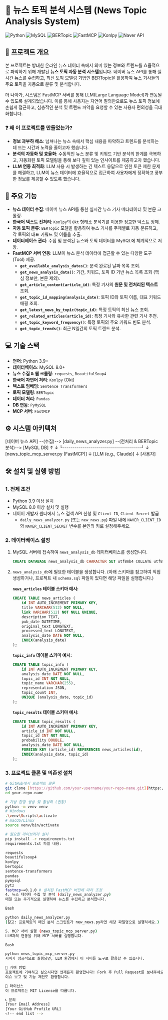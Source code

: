 # 📰 뉴스 토픽 분석 시스템 (News Topic Analysis System)

![Python](https://img.shields.io/badge/Python-3.9+-blue.svg?style=flat-square&logo=python)
![MySQL](https://img.shields.io/badge/MySQL-8.0+-blue.svg?style=flat-square&logo=mysql)
![BERTopic](https://img.shields.io/badge/BERTopic-v0.16.0-orange.svg?style=flat-square&logo=jupyter)
![FastMCP](https://img.io/badge/FastMCP-v0.1.0-green.svg?style=flat-square)
![Konlpy](https://img.shields.io/badge/Konlpy-v0.6.0-red.svg?style=flat-square)
![Naver API](https://img.shields.io/badge/Naver%20API-News-brightgreen.svg?style=flat-square)

## 🚀 프로젝트 개요

본 프로젝트는 방대한 온라인 뉴스 데이터 속에서 의미 있는 정보와 트렌드를 효율적으로 파악하기 위해 개발된 **뉴스 토픽 자동 분석 시스템**입니다. 네이버 뉴스 API를 통해 실시간 뉴스를 수집하고, 최신 토픽 모델링 기법인 BERTopic을 활용하여 뉴스 기사들의 주요 토픽을 자동으로 분류 및 분석합니다.

더 나아가, 시스템은 FastMCP 서버를 통해 LLM(Large Language Model)과 연동될 수 있도록 설계되었습니다. 이를 통해 사용자는 자연어 질의만으로도 뉴스 토픽 정보에 손쉽게 접근하고, 심층적인 분석 및 트렌드 파악을 요청할 수 있는 사용자 편의성을 극대화합니다.

### ❓ 왜 이 프로젝트를 만들었는가?

* **정보 과부하 해소**: 넘쳐나는 뉴스 속에서 핵심 내용을 파악하고 트렌드를 분석하는 데 드는 시간과 노력을 줄이고자 했습니다.
* **분석의 자동화 및 효율화**: 수동적인 뉴스 분류 및 키워드 기반 분석의 한계를 극복하고, 자동화된 토픽 모델링을 통해 보다 깊이 있는 인사이트를 제공하고자 했습니다.
* **LLM 연동 최적화**: LLM 사용 시 발생하는 긴 텍스트 응답으로 인한 토큰 제한 문제를 해결하고, LLM이 뉴스 데이터에 효율적으로 접근하여 사용자에게 정확하고 풍부한 정보를 제공할 수 있도록 했습니다.

## 🌟 주요 기능

* **뉴스 데이터 수집**: 네이버 뉴스 API를 통한 실시간 뉴스 기사 메타데이터 및 본문 크롤링.
* **한국어 텍스트 전처리**: `Konlpy`의 `Okt` 형태소 분석기를 이용한 정교한 텍스트 정제.
* **자동 토픽 분류**: `BERTopic` 모델을 활용하여 뉴스 기사를 주제별로 자동 분류하고, 각 토픽의 대표 키워드 및 이름을 추출.
* **데이터베이스 관리**: 수집 및 분석된 뉴스와 토픽 데이터를 MySQL에 체계적으로 저장.
* **FastMCP 서버 연동**: LLM이 뉴스 분석 데이터에 접근할 수 있는 다양한 도구(Tool) 제공.
    * **`get_available_analysis_dates()`**: 분석 완료된 날짜 목록 조회.
    * **`get_news_analysis_data()`**: 기간, 키워드, 토픽 ID 기반 뉴스 목록 조회 (핵심 정보만, 본문 제외).
    * **`get_article_content(article_id)`**: 특정 기사의 **원문 및 전처리된 텍스트** 조회.
    * **`get_topic_id_mapping(analysis_date)`**: 토픽 ID와 토픽 이름, 대표 키워드 매핑 조회.
    * **`get_latest_news_by_topic(topic_id)`**: 특정 토픽의 최신 뉴스 조회.
    * **`get_related_articles(article_id)`**: 특정 기사와 유사한 관련 기사 추천.
    * **`get_topic_keyword_frequency()`**: 특정 토픽의 주요 키워드 빈도 분석.
    * **`get_topic_trends()`**: 최근 N일간의 토픽 트렌드 분석.

## 💻 기술 스택

* **언어**: Python 3.9+
* **데이터베이스**: MySQL 8.0+
* **뉴스 수집 & 웹 크롤링**: `requests`, `BeautifulSoup4`
* **한국어 자연어 처리**: `Konlpy` (Okt)
* **텍스트 임베딩**: `Sentence Transformers`
* **토픽 모델링**: `BERTopic`
* **데이터 처리**: `Pandas`
* **DB 연동**: `PyMySQL`
* **MCP 서버**: `FastMCP`

## ⚙️ 시스템 아키텍처

[네이버 뉴스 API] --(수집)--> [daily_news_analyzer.py] --(전처리 & BERTopic 분석)--> [MySQL DB]
↑                                       ↓
└---------------------------------------┘
↓
[news_topic_mcp_server.py (FastMCP)]
↓
[LLM (e.g., Claude)]
↓
[사용자]


## 🛠️ 설치 및 실행 방법

### 1. 전제 조건

* Python 3.9 이상 설치
* MySQL 8.0 이상 설치 및 실행
* 네이버 개발자 센터에서 뉴스 검색 API 신청 및 `Client ID`, `Client Secret` 발급
    * `daily_news_analyzer.py` (또는 `new_news.py`) 파일 내에 `NAVER_CLIENT_ID` 와 `NAVER_CLIENT_SECRET` 변수를 본인의 키로 설정해주세요.

### 2. 데이터베이스 설정

1.  MySQL 서버에 접속하여 `news_analysis_db` 데이터베이스를 생성합니다.
    ```sql
    CREATE DATABASE news_analysis_db CHARACTER SET utf8mb4 COLLATE utf8mb4_unicode_ci;
    ```
2.  `news_analysis_db`에 필요한 테이블을 생성합니다. (아래 스키마를 참고하여 직접 생성하거나, 프로젝트 내 `schema.sql` 파일이 있다면 해당 파일을 실행합니다.)

    **`news_articles` 테이블 스키마 예시:**
    ```sql
    CREATE TABLE news_articles (
        id INT AUTO_INCREMENT PRIMARY KEY,
        title VARCHAR(512) NOT NULL,
        link VARCHAR(512) NOT NULL UNIQUE,
        description TEXT,
        pub_date DATETIME,
        original_text LONGTEXT,
        processed_text LONGTEXT,
        analysis_date DATE NOT NULL,
        INDEX(analysis_date)
    );
    ```

    **`topic_info` 테이블 스키마 예시:**
    ```sql
    CREATE TABLE topic_info (
        id INT AUTO_INCREMENT PRIMARY KEY,
        analysis_date DATE NOT NULL,
        topic_id INT NOT NULL,
        topic_name VARCHAR(255),
        representation JSON,
        topic_count INT,
        UNIQUE (analysis_date, topic_id)
    );
    ```

    **`topic_results` 테이블 스키마 예시:**
    ```sql
    CREATE TABLE topic_results (
        id INT AUTO_INCREMENT PRIMARY KEY,
        article_id INT NOT NULL,
        topic_id INT NOT NULL,
        probability DOUBLE,
        analysis_date DATE NOT NULL,
        FOREIGN KEY (article_id) REFERENCES news_articles(id),
        INDEX(analysis_date, topic_id)
    );
    ```

### 3. 프로젝트 클론 및 의존성 설치

```bash
# GitHub에서 프로젝트 클론
git clone [https://github.com/your-username/your-repo-name.git](https://github.com/your-username/your-repo-name.git)
cd your-repo-name

# 가상 환경 생성 및 활성화 (권장)
python -m venv venv
# Windows
.\venv\Scripts\activate
# macOS/Linux
source venv/bin/activate

# 필요한 라이브러리 설치
pip install -r requirements.txt
requirements.txt 파일 내용:

requests
beautifulsoup4
konlpy
bertopic
sentence-transformers
pandas
pymysql
pytz
fastmcp==0.1.0 # 설치된 FastMCP 버전에 따라 조정
4. 뉴스 데이터 수집 및 분석 (daily_news_analyzer.py)
매일 또는 주기적으로 실행하여 뉴스를 수집하고 분석합니다.

Bash

python daily_news_analyzer.py
(참고: 프로젝트의 메인 분석 스크립트가 new_news.py라면 해당 파일명으로 실행하세요.)

5. MCP 서버 실행 (news_topic_mcp_server.py)
LLM과의 연동을 위해 MCP 서버를 실행합니다.

Bash

python news_topic_mcp_server.py
서버가 성공적으로 실행되면, LLM 환경에서 이 서버를 도구로 활용할 수 있습니다.

🤝 기여 방법
프로젝트에 기여하고 싶으시다면 언제든지 환영합니다! Fork 후 Pull Request를 보내주세요.
이슈 보고 및 기능 제안도 환영합니다.

📄 라이선스
이 프로젝트는 MIT License를 따릅니다.

📞 문의
[Your Email Address]
[Your GitHub Profile URL]
<!-- end list -->
